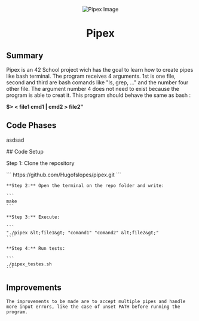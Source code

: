 <html>
<p align="center">
    <img src="https://www.42porto.com/wp-content/uploads/2024/08/42-Porto-Horizontal.png" alt="Pipex Image" />
</p>
<h1 align="center">Pipex</h1>
</html>

## Summary
<html>
    <p>
    Pipex is an 42 School project wich has the goal to learn how to create pipes like bash terminal.
    The program receives 4 arguments. 1st is one file, second and third are bash comands like "ls, grep, ..."  and the number four other file. The argument number 4 does not need to exist because the program is able to creat it. This program should behave the same as bash :</p> <b>$> < file1 cmd1 | cmd2 > file2" </b>
    <p>
</html>

## Code Phases
<html>
    <p>    
    asdsad
    <p>
</html>
## Code Setup
<html>
    <p>    
    Step 1: Clone the repository
    <p>
</html>
    ```
    https://github.com/Hugofslopes/pipex.git    
    ```

    **Step 2:** Open the terminal on the repo folder and write:
    
    ```
    make
    ```

    **Step 3:** Execute:
    
    ```
    "./pipex &lt;file1&gt; "comand1" "comand2" &lt;file2&gt;"
    ```

    **Step 4:** Run tests:
    
    ```
    ./pipex_testes.sh
    ```

## Improvements
    
    The improvements to be made are to accept multiple pipes and handle more input errors, like the case of unset PATH before running the program.
